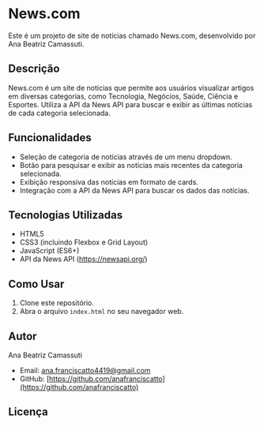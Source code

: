 # News.com

Este é um projeto de site de notícias chamado News.com, desenvolvido por Ana Beatriz Camassuti.

## Descrição

News.com é um site de notícias que permite aos usuários visualizar artigos em diversas categorias, como Tecnologia, Negócios, Saúde, Ciência e Esportes. Utiliza a API da News API para buscar e exibir as últimas notícias de cada categoria selecionada.

## Funcionalidades

- Seleção de categoria de notícias através de um menu dropdown.
- Botão para pesquisar e exibir as notícias mais recentes da categoria selecionada.
- Exibição responsiva das notícias em formato de cards.
- Integração com a API da News API para buscar os dados das notícias.

## Tecnologias Utilizadas

- HTML5
- CSS3 (incluindo Flexbox e Grid Layout)
- JavaScript (ES6+)
- API da News API (https://newsapi.org/)

## Como Usar

1. Clone este repositório.
2. Abra o arquivo `index.html` no seu navegador web.

## Autor

Ana Beatriz Camassuti

- Email: ana.franciscatto4419@gmail.com
- GitHub: [https://github.com/anafranciscatto](https://github.com/anafranciscatto)

## Licença

